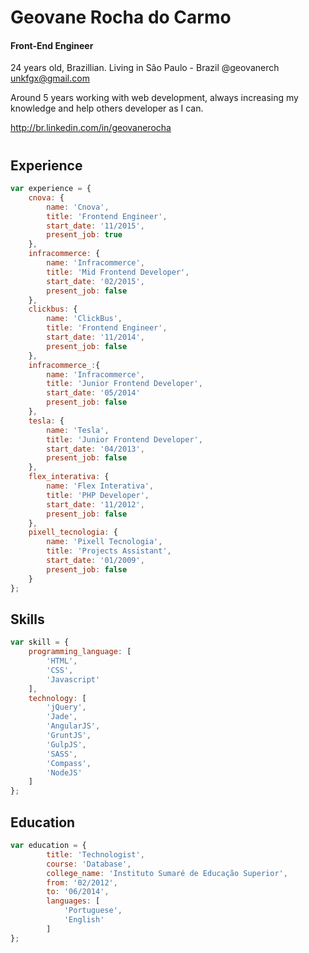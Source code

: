 # Geovane Rocha do Carmo  
#### Front-End Engineer
24 years old, Brazillian. Living in São Paulo - Brazil
@geovanerch
unkfgx@gmail.com

Around 5 years working with web development, always increasing my knowledge and help others developer as I can.

http://br.linkedin.com/in/geovanerocha

#
## Experience
```javascript
var experience = {
    cnova: {
        name: 'Cnova',
        title: 'Frontend Engineer',
        start_date: '11/2015',
        present_job: true
    },
    infracommerce: {
        name: 'Infracommerce',
        title: 'Mid Frontend Developer',
        start_date: '02/2015',
        present_job: false
    },
    clickbus: {
        name: 'ClickBus',
        title: 'Frontend Engineer',
        start_date: '11/2014',
        present_job: false
    },
    infracommerce_:{
        name: 'Infracommerce',
        title: 'Junior Frontend Developer',
        start_date: '05/2014'
        present_job: false
    },
    tesla: {
        name: 'Tesla',
        title: 'Junior Frontend Developer',
        start_date: '04/2013',
        present_job: false
    },
    flex_interativa: {
        name: 'Flex Interativa',
        title: 'PHP Developer',
        start_date: '11/2012',
        present_job: false
    },
    pixell_tecnologia: {
        name: 'Pixell Tecnologia',
        title: 'Projects Assistant',
        start_date: '01/2009',
        present_job: false
    }
};
```
## Skills
```javascript
var skill = {
    programming_language: [
        'HTML',
        'CSS',
        'Javascript'
    ],
    technology: [
        'jQuery',
        'Jade',
        'AngularJS',
        'GruntJS',
        'GulpJS',
        'SASS',
        'Compass',
        'NodeJS'
    ]
};
```
## Education
```javascript
var education = {
        title: 'Technologist',
        course: 'Database',
        college_name: 'Instituto Sumaré de Educação Superior',
        from: '02/2012',
        to: '06/2014',
        languages: [
            'Portuguese',
            'English'
        ]
};
```
